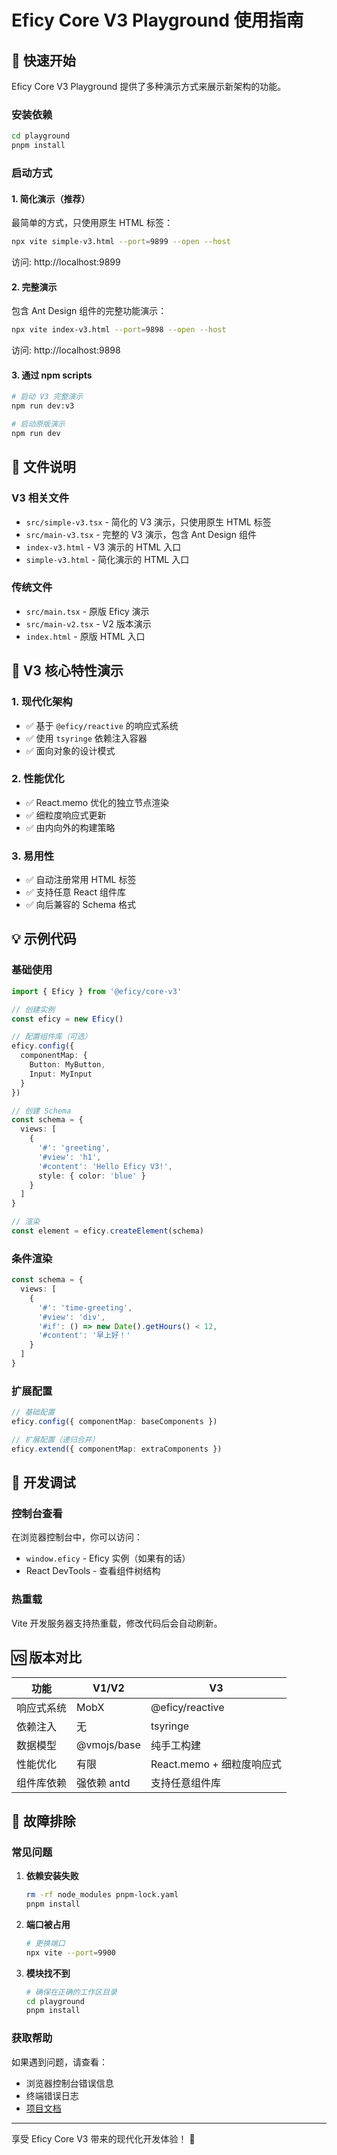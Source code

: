 # Eficy Core V3 Playground 使用指南

## 🚀 快速开始

Eficy Core V3 Playground 提供了多种演示方式来展示新架构的功能。

### 安装依赖

```bash
cd playground
pnpm install
```

### 启动方式

#### 1. 简化演示（推荐）
最简单的方式，只使用原生 HTML 标签：

```bash
npx vite simple-v3.html --port=9899 --open --host
```

访问: http://localhost:9899

#### 2. 完整演示
包含 Ant Design 组件的完整功能演示：

```bash
npx vite index-v3.html --port=9898 --open --host
```

访问: http://localhost:9898

#### 3. 通过 npm scripts

```bash
# 启动 V3 完整演示
npm run dev:v3

# 启动原版演示
npm run dev
```

## 📁 文件说明

### V3 相关文件

- `src/simple-v3.tsx` - 简化的 V3 演示，只使用原生 HTML 标签
- `src/main-v3.tsx` - 完整的 V3 演示，包含 Ant Design 组件
- `index-v3.html` - V3 演示的 HTML 入口
- `simple-v3.html` - 简化演示的 HTML 入口

### 传统文件

- `src/main.tsx` - 原版 Eficy 演示
- `src/main-v2.tsx` - V2 版本演示
- `index.html` - 原版 HTML 入口

## 🎯 V3 核心特性演示

### 1. 现代化架构
- ✅ 基于 `@eficy/reactive` 的响应式系统
- ✅ 使用 `tsyringe` 依赖注入容器
- ✅ 面向对象的设计模式

### 2. 性能优化
- ✅ React.memo 优化的独立节点渲染
- ✅ 细粒度响应式更新
- ✅ 由内向外的构建策略

### 3. 易用性
- ✅ 自动注册常用 HTML 标签
- ✅ 支持任意 React 组件库
- ✅ 向后兼容的 Schema 格式

## 💡 示例代码

### 基础使用

```typescript
import { Eficy } from '@eficy/core-v3'

// 创建实例
const eficy = new Eficy()

// 配置组件库（可选）
eficy.config({
  componentMap: {
    Button: MyButton,
    Input: MyInput
  }
})

// 创建 Schema
const schema = {
  views: [
    {
      '#': 'greeting',
      '#view': 'h1',
      '#content': 'Hello Eficy V3!',
      style: { color: 'blue' }
    }
  ]
}

// 渲染
const element = eficy.createElement(schema)
```

### 条件渲染

```typescript
const schema = {
  views: [
    {
      '#': 'time-greeting',
      '#view': 'div',
      '#if': () => new Date().getHours() < 12,
      '#content': '早上好！'
    }
  ]
}
```

### 扩展配置

```typescript
// 基础配置
eficy.config({ componentMap: baseComponents })

// 扩展配置（递归合并）
eficy.extend({ componentMap: extraComponents })
```

## 🔧 开发调试

### 控制台查看

在浏览器控制台中，你可以访问：
- `window.eficy` - Eficy 实例（如果有的话）
- React DevTools - 查看组件树结构

### 热重载

Vite 开发服务器支持热重载，修改代码后会自动刷新。

## 🆚 版本对比

| 功能 | V1/V2 | V3 |
|------|-------|-----|
| 响应式系统 | MobX | @eficy/reactive |
| 依赖注入 | 无 | tsyringe |
| 数据模型 | @vmojs/base | 纯手工构建 |
| 性能优化 | 有限 | React.memo + 细粒度响应式 |
| 组件库依赖 | 强依赖 antd | 支持任意组件库 |

## 🐛 故障排除

### 常见问题

1. **依赖安装失败**
   ```bash
   rm -rf node_modules pnpm-lock.yaml
   pnpm install
   ```

2. **端口被占用**
   ```bash
   # 更换端口
   npx vite --port=9900
   ```

3. **模块找不到**
   ```bash
   # 确保在正确的工作区目录
   cd playground
   pnpm install
   ```

### 获取帮助

如果遇到问题，请查看：
- 浏览器控制台错误信息
- 终端错误日志
- [项目文档](../packages/core-v3/README.md)

---

享受 Eficy Core V3 带来的现代化开发体验！ 🎉 